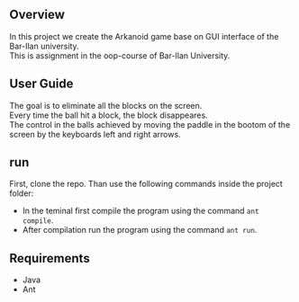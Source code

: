 ## Overview
In this project we create the Arkanoid game base on GUI interface of the Bar-Ilan university.  
This is assignment in the oop-course of Bar-Ilan University.
## User Guide
The goal is to eliminate all the blocks on the screen.  
Every time the ball hit a block, the block disappeares.  
The control in the balls achieved by moving the paddle in the bootom of the screen by the keyboards left and right arrows.
## run
First, clone the repo. Than use the following commands inside the project folder:
* In the teminal first compile the program using the command `ant compile`.
* After compilation run the program using the command `ant run`.
## Requirements
* Java
* Ant
